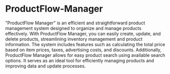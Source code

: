 # ProductFlow-Manager
"ProductFlow Manager" is an efficient and straightforward product management system designed to organize and manage products effectively. With ProductFlow Manager, you can easily create, update, and delete products, streamlining inventory management and product information. The system includes features such as calculating the total price based on item prices, taxes, advertising costs, and discounts. Additionally, ProductFlow Manager allows for easy product search using available search options. It serves as an ideal tool for efficiently managing products and improving data and update processes.
